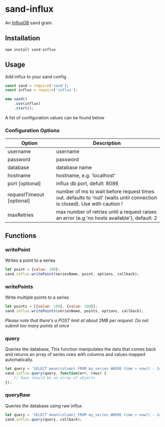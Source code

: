# sand-influx
An [InfluxDB](http://influxdb.com) sand grain.

## Installation
`npm install sand-influx`

## Usage
Add influx to your sand config

```js
const sand = require('sand');
const influx = require('influx');

new sand()
    .use(influx)
    .start();
```

A list of configuration values can be found below

### Configuration Options

| Option | Description |
|--------|-------------|
| username | username |
| password | password |
| database | database name |
| hostname | hostname, e.g. 'localhost' |
| port [optional] | influx db port, defult: 8086 |
| requestTimeout [optional] | number of ms to wait before request times out. defaults to 'null' (waits until connection is closed). Use with caution ! |
| maxRetries | max number of retries until a request raises an error (e.g 'no hosts available'), default: 2 |

## Functions

### writePoint

Writes a point to a series

```js
let point = {value: 100};
sand.influx.writePoint(seriesName, point, options, callback);
```

### writePoints

Write multiple points to a series

```js
let points = [{value: 100}, {value: 200}];
sand.influx.writePoints(seriesName, points, options, callback);
```

*Please note that there's a POST limit at about 2MB per request. Do not submit too many points at once*

### query

Queries the database, This function manipulates the data that comes back and returns an array of series rows with columns and values mapped automatically.

```js
let query = 'SELECT mean(column) FROM my_series WHERE time > now() - 24h';
sand.influx.query(query, function(err, rows) {
    // Rows should be an array of objects
});
```

### queryRaw

Queries the database using raw influx

```js
let query = 'SELECT mean(column) FROM my_series WHERE time > now() - 24h';
sand.influx.query(query, callback);
```